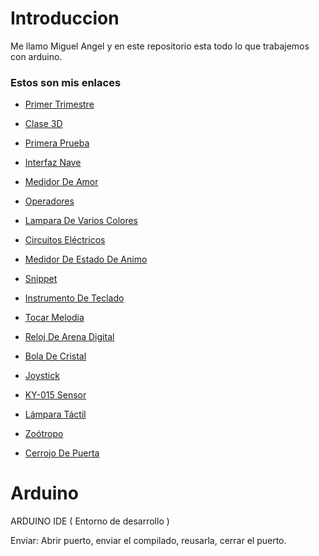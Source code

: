 # Introduccion 
Me llamo Miguel Angel y en este repositorio esta todo lo que trabajemos con arduino.

### Estos son mis enlaces

* [Primer Trimestre](https://github.com/miguelamgel1107/1er-trimestre-)

* [Clase 3D](https://github.com/miguelamgel1107/Clase-3D)

* [Primera Prueba](https://github.com/miguelamgel1107/Arduino/blob/main/primera%20prueba.md)

* [Interfaz Nave](https://github.com/miguelamgel1107/Arduino/blob/main/interfaz%20nave.md)

* [Medidor De Amor](https://github.com/miguelamgel1107/Arduino/blob/main/Medidor%20de%20amor.md)

* [Operadores](https://github.com/miguelamgel1107/Arduino/blob/main/operadores.md)

* [Lampara De Varios Colores](https://github.com/miguelamgel1107/Arduino/blob/main/lampara%20varios%20colores.md)

* [Circuitos Eléctricos](https://github.com/miguelamgel1107/Arduino/blob/main/circuitosel%C3%A9ctricos.md)

* [Medidor De Estado De Animo ](https://github.com/miguelamgel1107/Arduino/blob/main/medidor%20de%20estado%20de%20animo.md)

* [Snippet](https://github.com/miguelamgel1107/Arduino/blob/main/snippet.md)

* [Instrumento De Teclado](https://github.com/miguelamgel1107/Arduino/blob/main/Instrumento%20de%20Teclado.md)

* [Tocar Melodia](https://github.com/miguelamgel1107/Arduino/blob/main/Tocarmelodia.md)

* [Reloj De Arena Digital](https://github.com/miguelamgel1107/Arduino/blob/main/Reloj%20de%20Arena%20Digital.md)

* [Bola De Cristal](https://github.com/miguelamgel1107/Arduino/blob/main/Bola%20de%20cristal.md)

* [Joystick](https://github.com/miguelamgel1107/Arduino/blob/main/joystick.md)

* [KY-015 Sensor](https://github.com/miguelamgel1107/Arduino/blob/main/KY-015%20sensor.md)

* [Lámpara Táctil](https://github.com/miguelamgel1107/Arduino/blob/main/l%C3%A1mpara%20t%C3%A1ctil.md)

* [Zoótropo](https://github.com/miguelamgel1107/Arduino/blob/main/Zootropo.md)

* [Cerrojo De Puerta](https://github.com/miguelamgel1107/Arduino/blob/main/Cerrojo%20de%20Puerta.md)

# Arduino

ARDUINO IDE ( Entorno de desarrollo )

Enviar: Abrir puerto, enviar el compilado, reusarla, cerrar el puerto.

